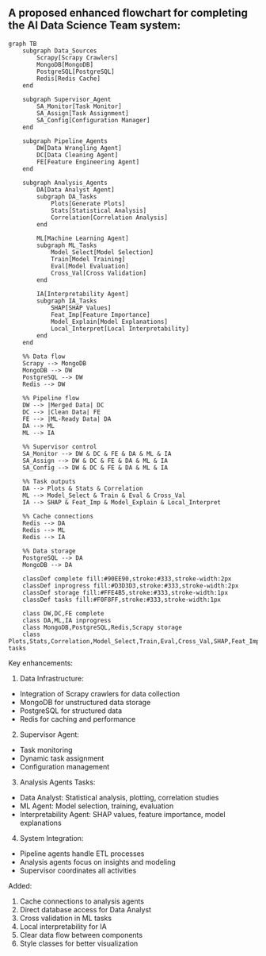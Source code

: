 ## A proposed enhanced flowchart for completing the AI Data Science Team system:

```mermaid
graph TB
    subgraph Data_Sources
        Scrapy[Scrapy Crawlers]
        MongoDB[MongoDB]
        PostgreSQL[PostgreSQL]
        Redis[Redis Cache]
    end

    subgraph Supervisor_Agent
        SA_Monitor[Task Monitor]
        SA_Assign[Task Assignment]
        SA_Config[Configuration Manager]
    end

    subgraph Pipeline_Agents
        DW[Data Wrangling Agent]
        DC[Data Cleaning Agent]
        FE[Feature Engineering Agent]
    end

    subgraph Analysis_Agents
        DA[Data Analyst Agent]
        subgraph DA_Tasks
            Plots[Generate Plots]
            Stats[Statistical Analysis]
            Correlation[Correlation Analysis]
        end
        
        ML[Machine Learning Agent]
        subgraph ML_Tasks
            Model_Select[Model Selection]
            Train[Model Training]
            Eval[Model Evaluation]
            Cross_Val[Cross Validation]
        end
        
        IA[Interpretability Agent]
        subgraph IA_Tasks
            SHAP[SHAP Values]
            Feat_Imp[Feature Importance]
            Model_Explain[Model Explanations]
            Local_Interpret[Local Interpretability]
        end
    end

    %% Data flow
    Scrapy --> MongoDB
    MongoDB --> DW
    PostgreSQL --> DW
    Redis --> DW

    %% Pipeline flow
    DW --> |Merged Data| DC
    DC --> |Clean Data| FE
    FE --> |ML-Ready Data| DA
    DA --> ML
    ML --> IA

    %% Supervisor control
    SA_Monitor --> DW & DC & FE & DA & ML & IA
    SA_Assign --> DW & DC & FE & DA & ML & IA
    SA_Config --> DW & DC & FE & DA & ML & IA

    %% Task outputs
    DA --> Plots & Stats & Correlation
    ML --> Model_Select & Train & Eval & Cross_Val
    IA --> SHAP & Feat_Imp & Model_Explain & Local_Interpret

    %% Cache connections
    Redis --> DA
    Redis --> ML
    Redis --> IA

    %% Data storage
    PostgreSQL --> DA
    MongoDB --> DA

    classDef complete fill:#90EE90,stroke:#333,stroke-width:2px
    classDef inprogress fill:#D3D3D3,stroke:#333,stroke-width:2px
    classDef storage fill:#FFE4B5,stroke:#333,stroke-width:1px
    classDef tasks fill:#F0F8FF,stroke:#333,stroke-width:1px

    class DW,DC,FE complete
    class DA,ML,IA inprogress
    class MongoDB,PostgreSQL,Redis,Scrapy storage
    class Plots,Stats,Correlation,Model_Select,Train,Eval,Cross_Val,SHAP,Feat_Imp,Model_Explain,Local_Interpret tasks
```

Key enhancements:

1. Data Infrastructure:
- Integration of Scrapy crawlers for data collection
- MongoDB for unstructured data storage
- PostgreSQL for structured data
- Redis for caching and performance

2. Supervisor Agent:
- Task monitoring
- Dynamic task assignment
- Configuration management

3. Analysis Agents Tasks:
- Data Analyst: Statistical analysis, plotting, correlation studies
- ML Agent: Model selection, training, evaluation
- Interpretability Agent: SHAP values, feature importance, model explanations

4. System Integration:
- Pipeline agents handle ETL processes
- Analysis agents focus on insights and modeling
- Supervisor coordinates all activities

Added:
1. Cache connections to analysis agents
2. Direct database access for Data Analyst
3. Cross validation in ML tasks
4. Local interpretability for IA
5. Clear data flow between components
6. Style classes for better visualization